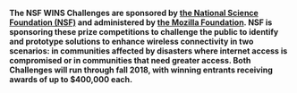**The NSF WINS Challenges are sponsored by [the National Science Foundation (NSF)](https://www.nsf.gov/) and administered by [the Mozilla Foundation](https://www.mozilla.org/). NSF is sponsoring these prize competitions to challenge the public to identify and prototype solutions to enhance wireless connectivity in two scenarios: in communities affected by disasters where internet access is compromised or in communities that need greater access. Both Challenges will run through fall 2018, with winning entrants receiving awards of up to $400,000 each.** 
